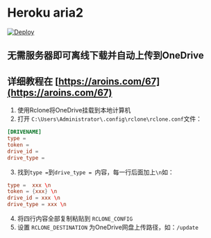 # Heroku aria2

[![Deploy](https://www.herokucdn.com/deploy/button.svg)](https://heroku.com/deploy)

## 无需服务器即可离线下载并自动上传到OneDrive
## 详细教程在 [https://aroins.com/67](https://aroins.com/67)

1. 使用Rclone将OneDrive挂载到本地计算机
2. 打开 `C:\Users\Administrator\.config\rclone\rclone.conf`文件：

```conf
[DRIVENAME]
type = 
token = 
drive_id = 
drive_type = 

```

3. 找到`type =`到`drive_type = `内容，每一行后面加上`\n`如：
```conf
type =  xxx \n
token = {xxx} \n
drive_id = xxx \n
drive_type = xxx \n
```
4. 将四行内容全部复制粘贴到 `RCLONE_CONFIG`
6. 设置 `RCLONE_DESTINATION` 为OneDrive网盘上传路径，如：`/update`
